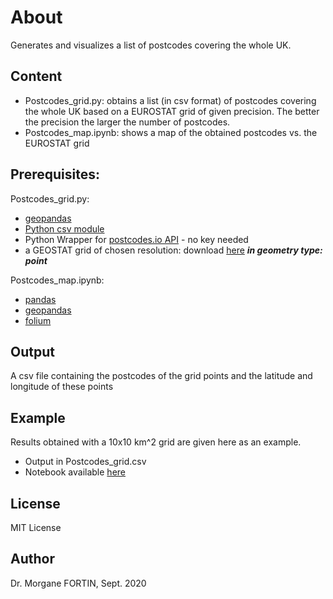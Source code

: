 # About
Generates and visualizes a list of postcodes covering the whole UK.

## Content
* Postcodes_grid.py: obtains a list (in csv format) of postcodes covering the whole UK based on a EUROSTAT grid of given precision. The better the precision the larger the number of postcodes.
* Postcodes_map.ipynb: shows a map of the obtained postcodes vs. the EUROSTAT grid

## Prerequisites:
Postcodes_grid.py:
* [geopandas](https://geopandas.org/)
* [Python csv module](https://docs.python.org/3/library/csv.html)
* Python Wrapper for [postcodes.io API](https://pypi.org/project/postcodes-io-api/) - no key needed
* a GEOSTAT grid of chosen resolution: download [here](https://ec.europa.eu/eurostat/web/gisco/geodata/reference-data/grids) ***in geometry type: point***

Postcodes_map.ipynb:
* [pandas](https://pandas.pydata.org/)
* [geopandas](https://geopandas.org/)
* [folium](https://python-visualization.github.io/folium/)

## Output
A csv file containing the postcodes of the grid points and the latitude and longitude of these points

## Example
Results obtained with a 10x10 km^2 grid are given here as an example.
* Output in Postcodes_grid.csv
* Notebook available [here](https://nbviewer.jupyter.org/github/ganetin/UK_postcodes/blob/master/Postcodes_map.ipynb)

## License
MIT License

## Author
Dr. Morgane FORTIN, Sept. 2020
